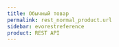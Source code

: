 ```yaml
---
title: Обычный товар
permalink: rest_normal_product.url
sidebar: evorestreference
product: REST API
---
```

